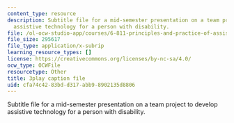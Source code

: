 ```yaml
---
content_type: resource
description: Subtitle file for a mid-semester presentation on a team project to develop
  assistive technology for a person with disability.
file: /ol-ocw-studio-app/courses/6-811-principles-and-practice-of-assistive-technology-fall-2014/cfa74c4283bdd317abb98902135d8806_EWjWv1YBB7A.srt
file_size: 295617
file_type: application/x-subrip
learning_resource_types: []
license: https://creativecommons.org/licenses/by-nc-sa/4.0/
ocw_type: OCWFile
resourcetype: Other
title: 3play caption file
uid: cfa74c42-83bd-d317-abb9-8902135d8806
---
```

Subtitle file for a mid-semester presentation on a team project to develop assistive technology for a person with disability.